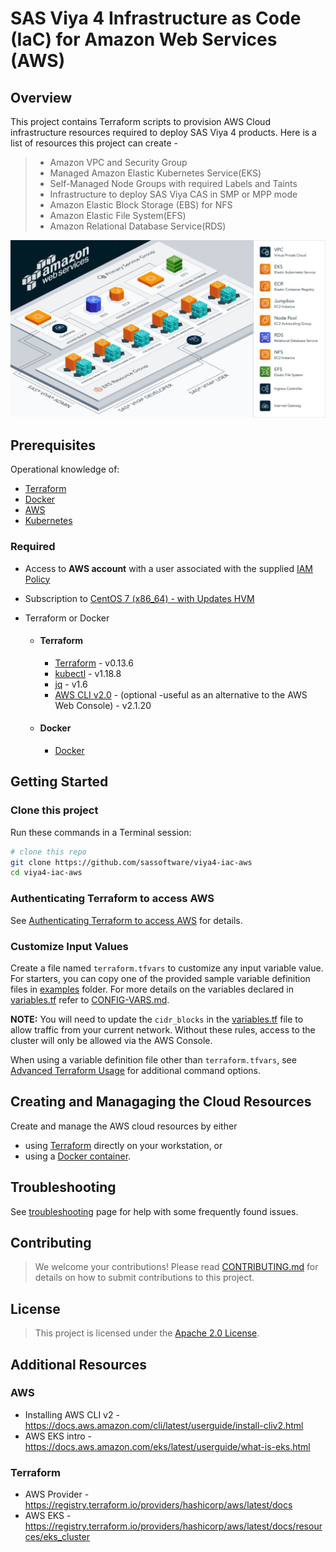 # SAS Viya 4 Infrastructure as Code (IaC) for Amazon Web Services (AWS)

## Overview

This project contains Terraform scripts to provision AWS Cloud infrastructure resources required to deploy SAS Viya 4 products. Here is a list of resources this project can create -

  >- Amazon VPC and Security Group
  >- Managed Amazon Elastic Kubernetes Service(EKS)
  >- Self-Managed Node Groups with required Labels and Taints
  >- Infrastructure to deploy SAS Viya CAS in SMP or MPP mode
  >- Amazon Elastic Block Storage (EBS) for NFS
  >- Amazon Elastic File System(EFS)
  >- Amazon Relational Database Service(RDS)

[<img src="./docs/images/viya4-iac-aws-diag.png" alt="Architecture Diagram" width="750"/>](./docs/images/viya4-iac-aws-diag.png?raw=true)

## Prerequisites

Operational knowledge of:

- [Terraform](https://www.terraform.io/intro/index.html)
- [Docker](https://www.docker.com/)
- [AWS](https://aws.amazon.com)
- [Kubernetes](https://kubernetes.io/docs/concepts/)

### Required

- Access to **AWS account** with a user associated with the supplied [IAM Policy](./files/devops-iac-eks-policy.json)
- Subscription to [CentOS 7 (x86_64) - with Updates HVM](https://aws.amazon.com/marketplace/pp/B00O7WM7QW/)
- Terraform or Docker
  
  - #### Terraform

    - [Terraform](https://www.terraform.io/downloads.html) - v0.13.6
    - [kubectl](https://kubernetes.io/docs/tasks/tools/install-kubectl/) - v1.18.8
    - [jq](https://stedolan.github.io/jq/) - v1.6
    - [AWS CLI v2.0](https://aws.amazon.com/cli) - (optional -useful as an alternative to the AWS Web Console) - v2.1.20
  
  - #### Docker
  
    - [Docker](https://docs.docker.com/get-docker/)

## Getting Started

### Clone this project

Run these commands in a Terminal session:

```bash
# clone this repo
git clone https://github.com/sassoftware/viya4-iac-aws
cd viya4-iac-aws
```

### Authenticating Terraform to access AWS

See  [Authenticating Terraform to access AWS](./docs/user/TerraformAWSAuthentication.md) for details.

### Customize Input Values

Create a file named `terraform.tfvars` to customize any input variable value. For starters, you can copy one of the provided sample variable definition files in [examples](./examples) folder. For more details on the variables declared in [variables.tf](variables.tf) refer to [CONFIG-VARS.md](docs/CONFIG-VARS.md).

**NOTE:** You will need to update the `cidr_blocks` in the [variables.tf](variables.tf) file to allow traffic from your current network. Without these rules, access to the cluster will only be allowed via the AWS Console.

When using a variable definition file other than `terraform.tfvars`, see [Advanced Terraform Usage](docs/user/AdvancedTerraformUsage.md) for additional command options.

## Creating and Managaging the Cloud Resources

Create and manage the AWS cloud resources by either

- using [Terraform](docs/user/TerraformUsage.md) directly on your workstation, or
- using a [Docker container](docs/user/DockerUsage.md).

## Troubleshooting

See [troubleshooting](./docs/Troubleshooting.md) page for help with some frequently found issues.

## Contributing

> We welcome your contributions! Please read [CONTRIBUTING.md](CONTRIBUTING.md) for details on how to submit contributions to this project.

## License

> This project is licensed under the [Apache 2.0 License](LICENSE).

## Additional Resources

### AWS

- Installing AWS CLI v2 - https://docs.aws.amazon.com/cli/latest/userguide/install-cliv2.html
- AWS EKS intro - https://docs.aws.amazon.com/eks/latest/userguide/what-is-eks.html

### Terraform

- AWS Provider - https://registry.terraform.io/providers/hashicorp/aws/latest/docs
- AWS EKS - https://registry.terraform.io/providers/hashicorp/aws/latest/docs/resources/eks_cluster

